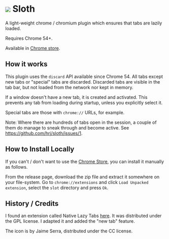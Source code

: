 <h1><img src="https://github.com/hrj/sloth/raw/master/img/icon48.png"></img> Sloth</h1>

A light-weight chrome / chromium plugin which ensures that tabs are lazily loaded.

Requires Chrome 54+.

Available in [Chrome store](https://chrome.google.com/webstore/detail/sloth/filkeckmpdjogddcamkafnekhgfaehkc?hl=en-US&gl=IN).

## How it works

This plugin uses the `discard` API available since Chrome 54. All tabs except
new tabs or "special" tabs are discarded. Discarded tabs are visible in the tab
bar, but not loaded from the network nor kept in memory.

If a window doesn't have a new tab, it is created and activated. This prevents
any tab from loading during startup, unless you explicitly select it.

Special tabs are those with `chrome://` URLs, for example.

Note: Where there are hundreds of tabs open in the session, a couple of them do manage to sneak through and become active. See https://github.com/hrj/sloth/issues/1.

## How to Install Locally
If you can't / don't want to use the [Chrome Store](https://chrome.google.com/webstore/detail/sloth/filkeckmpdjogddcamkafnekhgfaehkc?hl=en-US&gl=IN), you can install it manually as follows.

From the release page, download the zip file and extract it somewhere on your file-system. Go to `chrome://extensions` and click
`Load Unpacked extension`, select the `slot` directory and press `Ok`.

## History / Credits

I found an extension called Native Lazy Tabs [here](https://www.crx4chrome.com/extensions/ianooggapgmmmfojacmhnfaheidgpbki/). It was
distributed under the GPL license. I adapted it and added the "new tab" feature.

The icon is by Jaime Serra, distributed under the CC license.
